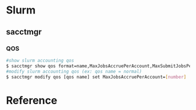 # Slurm
## sacctmgr

### QOS
```sh
#show slurm accounting qos
$ sacctmgr show qos format=name,MaxJobsAccruePerAccount,MaxSubmitJobsPerAccount
#modify slurm accounting qos (ex: qos name = normal)
$ sacctmgr modify qos [qos name] set MaxJobsAccruePerAccount=[number]
```

# Reference
[Slurm Workload Manager]: <https://slurm.schedmd.com/documentation.html>
